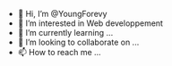 - 👋 Hi, I’m @YoungForevy
- 👀 I’m interested in Web developpement
- 🌱 I’m currently learning ...
- 💞️ I’m looking to collaborate on ...
- 📫 How to reach me ...

<!---
YoungForevy/YoungForevy is a ✨ special ✨ repository because its `README.md` (this file) appears on your GitHub profile.
You can click the Preview link to take a look at your changes.
--->
